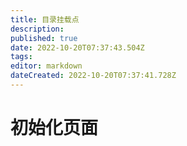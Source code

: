 ```yaml
---
title: 目录挂载点
description: 
published: true
date: 2022-10-20T07:37:43.504Z
tags: 
editor: markdown
dateCreated: 2022-10-20T07:37:41.728Z
---
```


# 初始化页面